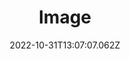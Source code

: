 ---
title: "Image "
date: 2022-10-31T13:07:07.062Z
isDisplay: true
cover: assets/images/image1.jpg
tags: tag
---